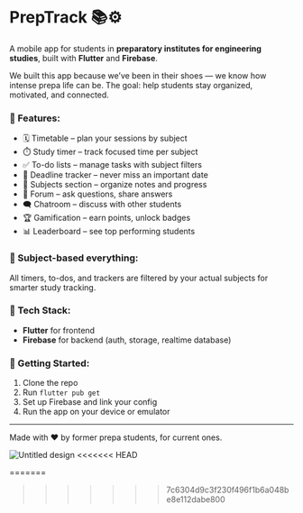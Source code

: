 # PrepTrack 📚⚙️

A mobile app for students in **preparatory institutes for engineering studies**, built with **Flutter** and **Firebase**.

We built this app because we’ve been in their shoes — we know how intense prepa life can be. The goal: help students stay organized, motivated, and connected.

### 📱 Features:
- 🗓️ Timetable – plan your sessions by subject
- ⏱️ Study timer – track focused time per subject
- ✅ To-do lists – manage tasks with subject filters
- 📌 Deadline tracker – never miss an important date
- 📘 Subjects section – organize notes and progress
- 💬 Forum – ask questions, share answers
- 🗨️ Chatroom – discuss with other students
- 🏆 Gamification – earn points, unlock badges
- 📊 Leaderboard – see top performing students

### 🎯 Subject-based everything:
All timers, to-dos, and trackers are filtered by your actual subjects for smarter study tracking.

### 🔧 Tech Stack:
- **Flutter** for frontend
- **Firebase** for backend (auth, storage, realtime database)

### 🚀 Getting Started:
1. Clone the repo
2. Run `flutter pub get`
3. Set up Firebase and link your config
4. Run the app on your device or emulator

---

Made with ❤️ by former prepa students, for current ones.

![Untitled design](https://github.com/user-attachments/assets/c0a0fecb-0343-4186-89ad-6d1860d5d0e0)
<<<<<<< HEAD


=======
>>>>>>> 7c6304d9c3f230f496f1b6a048be8e112dabe800
